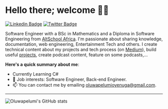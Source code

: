 # Hello there; welcome 👋🏾

[![Linkedin Badge](https://img.shields.io/badge/-oluwapelumi-blue?style=for-the-badge&logo=Linkedin&logoColor=white&link=https://www.linkedin.com/in/oluwapelumi-oyenuga)](https://www.linkedin.com/in/oluwapelumi-oyenuga/) [![Twitter Badge](https://img.shields.io/badge/-@ogbenioye-1ca0f1?style=for-the-badge&logo=twitter&logoColor=white&link=https://twitter.com/ogbenioye)](https://twitter.com/ogbenioye)

Software Engineer with a BSc in Mathematics and a Diploma in Software Engineering from [AltSchool Africa](https://altschoolafrica.com). I'm passionate about sharing knowledge, documentation, web engineering, Entertainment Tech and others. I create technical content about my projects and tech process (on [Medium](https://medium.com/@ogbenioye)), build useful [projects](https://github.com/ogbenioye), create podcast content, feature on some podcasts,...

**Here's a quick summary about me**:

- Currently Learning C#
- 💼 Job interests: Software Engineer, Back-end Engineer.
- 📫 You can contact me by emailing oluwapelumioyenuga@gmail.com.

---

<img align="center" src="https://github-readme-stats.vercel.app/api/top-langs/?username=ogbenioye&langs_count=8&layout=compact&hide_border=true" alt="Oluwapelumi's GitHub stats" />
